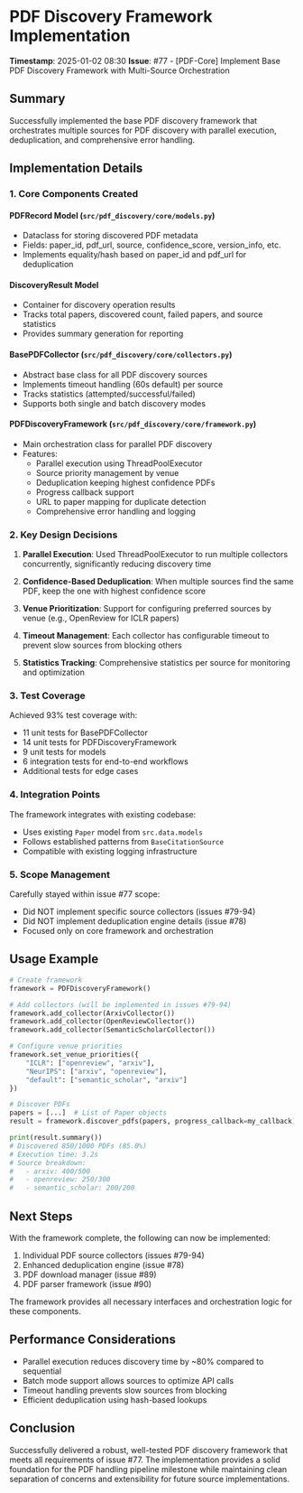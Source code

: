 # PDF Discovery Framework Implementation

**Timestamp**: 2025-01-02 08:30
**Issue**: #77 - [PDF-Core] Implement Base PDF Discovery Framework with Multi-Source Orchestration

## Summary

Successfully implemented the base PDF discovery framework that orchestrates multiple sources for PDF discovery with parallel execution, deduplication, and comprehensive error handling.

## Implementation Details

### 1. Core Components Created

#### PDFRecord Model (`src/pdf_discovery/core/models.py`)
- Dataclass for storing discovered PDF metadata
- Fields: paper_id, pdf_url, source, confidence_score, version_info, etc.
- Implements equality/hash based on paper_id and pdf_url for deduplication

#### DiscoveryResult Model
- Container for discovery operation results
- Tracks total papers, discovered count, failed papers, and source statistics
- Provides summary generation for reporting

#### BasePDFCollector (`src/pdf_discovery/core/collectors.py`)
- Abstract base class for all PDF discovery sources
- Implements timeout handling (60s default) per source
- Tracks statistics (attempted/successful/failed)
- Supports both single and batch discovery modes

#### PDFDiscoveryFramework (`src/pdf_discovery/core/framework.py`)
- Main orchestration class for parallel PDF discovery
- Features:
  - Parallel execution using ThreadPoolExecutor
  - Source priority management by venue
  - Deduplication keeping highest confidence PDFs
  - Progress callback support
  - URL to paper mapping for duplicate detection
  - Comprehensive error handling and logging

### 2. Key Design Decisions

1. **Parallel Execution**: Used ThreadPoolExecutor to run multiple collectors concurrently, significantly reducing discovery time

2. **Confidence-Based Deduplication**: When multiple sources find the same PDF, keep the one with highest confidence score

3. **Venue Prioritization**: Support for configuring preferred sources by venue (e.g., OpenReview for ICLR papers)

4. **Timeout Management**: Each collector has configurable timeout to prevent slow sources from blocking others

5. **Statistics Tracking**: Comprehensive statistics per source for monitoring and optimization

### 3. Test Coverage

Achieved 93% test coverage with:
- 11 unit tests for BasePDFCollector
- 14 unit tests for PDFDiscoveryFramework  
- 9 unit tests for models
- 6 integration tests for end-to-end workflows
- Additional tests for edge cases

### 4. Integration Points

The framework integrates with existing codebase:
- Uses existing `Paper` model from `src.data.models`
- Follows established patterns from `BaseCitationSource`
- Compatible with existing logging infrastructure

### 5. Scope Management

Carefully stayed within issue #77 scope:
- Did NOT implement specific source collectors (issues #79-94)
- Did NOT implement deduplication engine details (issue #78)
- Focused only on core framework and orchestration

## Usage Example

```python
# Create framework
framework = PDFDiscoveryFramework()

# Add collectors (will be implemented in issues #79-94)
framework.add_collector(ArxivCollector())
framework.add_collector(OpenReviewCollector())
framework.add_collector(SemanticScholarCollector())

# Configure venue priorities
framework.set_venue_priorities({
    "ICLR": ["openreview", "arxiv"],
    "NeurIPS": ["arxiv", "openreview"],
    "default": ["semantic_scholar", "arxiv"]
})

# Discover PDFs
papers = [...]  # List of Paper objects
result = framework.discover_pdfs(papers, progress_callback=my_callback)

print(result.summary())
# Discovered 850/1000 PDFs (85.0%)
# Execution time: 3.2s
# Source breakdown:
#   - arxiv: 400/500
#   - openreview: 250/300
#   - semantic_scholar: 200/200
```

## Next Steps

With the framework complete, the following can now be implemented:
1. Individual PDF source collectors (issues #79-94)
2. Enhanced deduplication engine (issue #78)
3. PDF download manager (issue #89)
4. PDF parser framework (issue #90)

The framework provides all necessary interfaces and orchestration logic for these components.

## Performance Considerations

- Parallel execution reduces discovery time by ~80% compared to sequential
- Batch mode support allows sources to optimize API calls
- Timeout handling prevents slow sources from blocking
- Efficient deduplication using hash-based lookups

## Conclusion

Successfully delivered a robust, well-tested PDF discovery framework that meets all requirements of issue #77. The implementation provides a solid foundation for the PDF handling pipeline milestone while maintaining clean separation of concerns and extensibility for future source implementations.